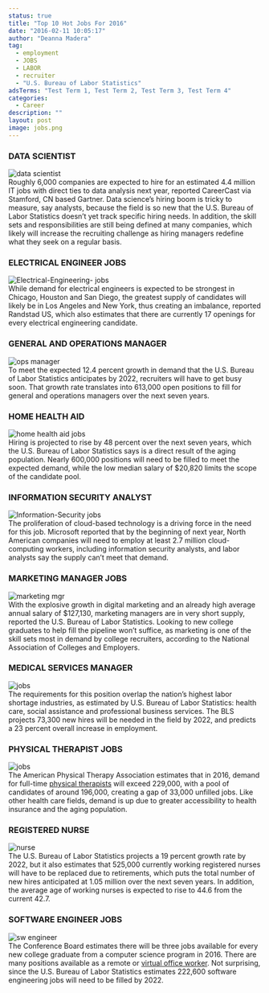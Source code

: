 ```yaml
---
status: true
title: "Top 10 Hot Jobs For 2016"
date: "2016-02-11 10:05:17"
author: "Deanna Madera"
tag:
  - employment
  - JOBS
  - LABOR
  - recruiter
  - "U.S. Bureau of Labor Statistics"
adsTerms: "Test Term 1, Test Term 2, Test Term 3, Test Term 4"
categories:
  - Career
description: ""
layout: post
image: jobs.png
---
```


### DATA SCIENTIST

![data scientist](/posts/data-scientist.jpg)  
Roughly 6,000 companies are expected to hire for an estimated 4.4 million IT jobs with direct ties to data analysis next year, reported CareerCast via Stamford, CN based Gartner. Data science’s hiring boom is tricky to measure, say analysts, because the field is so new that the U.S. Bureau of Labor Statistics doesn’t yet track specific hiring needs. In addition, the skill sets and responsibilities are still being defined at many companies, which likely will increase the recruiting challenge as hiring managers redefine what they seek on a regular basis.

### ELECTRICAL ENGINEER JOBS

![Electrical-Engineering- jobs](/posts/Electrical-Engineering-.jpg)  
While demand for electrical engineers is expected to be strongest in Chicago, Houston and San Diego, the greatest supply of candidates will likely be in Los Angeles and New York, thus creating an imbalance, reported Randstad US, which also estimates that there are currently 17 openings for every electrical engineering candidate.

### GENERAL AND OPERATIONS MANAGER

![ops manager](/posts/ops-manager.jpg)  
To meet the expected 12.4 percent growth in demand that the U.S. Bureau of Labor Statistics anticipates by 2022, recruiters will have to get busy soon. That growth rate translates into 613,000 open positions to fill for general and operations managers over the next seven years.

### HOME HEALTH AID

![home health aid jobs](/posts/home-health-aid-1024x682.jpg)  
Hiring is projected to rise by 48 percent over the next seven years, which the U.S. Bureau of Labor Statistics says is a direct result of the aging population. Nearly 600,000 positions will need to be filled to meet the expected demand, while the low median salary of $20,820 limits the scope of the candidate pool.

### INFORMATION SECURITY ANALYST

![Information-Security jobs](/posts/Information-Security-1024x576.jpg)  
The proliferation of cloud-based technology is a driving force in the need for this job. Microsoft reported that by the beginning of next year, North American companies will need to employ at least 2.7 million cloud-computing workers, including information security analysts, and labor analysts say the supply can’t meet that demand.

### MARKETING MANAGER JOBS

![marketing mgr](/posts/marketing-mgr-1024x681.jpg)  
With the explosive growth in digital marketing and an already high average annual salary of $127,130, marketing managers are in very short supply, reported the U.S. Bureau of Labor Statistics. Looking to new college graduates to help fill the pipeline won’t suffice, as marketing is one of the skill sets most in demand by college recruiters, according to the National Association of Colleges and Employers.

### MEDICAL SERVICES MANAGER

![jobs](/posts/med-services-2.jpg)  
The requirements for this position overlap the nation’s highest labor shortage industries, as estimated by U.S. Bureau of Labor Statistics: health care, social assistance and professional business services. The BLS projects 73,300 new hires will be needed in the field by 2022, and predicts a 23 percent overall increase in employment.

### PHYSICAL THERAPIST JOBS

![jobs](/posts/physical-therapist-1024x680.jpg)  
The American Physical Therapy Association estimates that in 2016, demand for full-time [physical therapists](/which-jobs-have-the-highest-and-lowest-divorce-rate) will exceed 229,000, with a pool of candidates of around 196,000, creating a gap of 33,000 unfilled jobs. Like other health care fields, demand is up due to greater accessibility to health insurance and the aging population.

### REGISTERED NURSE

![nurse](/posts/nurse.jpg)  
The U.S. Bureau of Labor Statistics projects a 19 percent growth rate by 2022, but it also estimates that 525,000 currently working registered nurses will have to be replaced due to retirements, which puts the total number of new hires anticipated at 1.05 million over the next seven years. In addition, the average age of working nurses is expected to rise to 44.6 from the current 42.7.

### SOFTWARE ENGINEER JOBS

![sw engineer](/posts/sw-engineer.jpeg)  
The Conference Board estimates there will be three jobs available for every new college graduate from a computer science program in 2016. There are many positions available as a remote or [virtual office worker](/70-companies-hire-remote-workers-virtual-jobs-uncovered). Not surprising, since the U.S. Bureau of Labor Statistics estimates 222,600 software engineering jobs will need to be filled by 2022.
